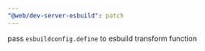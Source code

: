 ```yaml
---
"@web/dev-server-esbuild": patch
---
```


pass `esbuildconfig.define` to esbuild transform function
